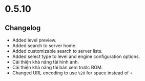 # 0.5.10

## Changelog

- Added level preview.
- Added search to server home.
- Added customizable search to server lists.
- Added select type to level and engine configuration options.
- Cải thiện khả năng tải hình ảnh.
- Cải thiện khả năng tải bản xem trước BGM.
- Changed URL encoding to use `%20` for space instead of `+`.
